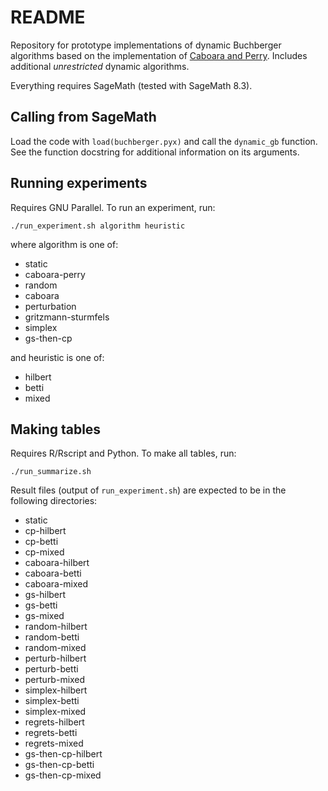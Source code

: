 README
======

Repository for prototype implementations of dynamic Buchberger algorithms based
on the implementation of
[Caboara and Perry](http://www.math.usm.edu/perry/Research/dynamic_gb.pyx).
Includes additional *unrestricted* dynamic algorithms.

Everything requires SageMath (tested with SageMath 8.3).

Calling from SageMath
---------------------

Load the code with `load(buchberger.pyx)` and call the `dynamic_gb` function.
See the function docstring for additional information on its arguments.

Running experiments
-------------------

Requires GNU Parallel. To run an experiment, run:

`./run_experiment.sh algorithm heuristic`

where algorithm is one of:

  - static
  - caboara-perry
  - random
  - caboara
  - perturbation
  - gritzmann-sturmfels
  - simplex
  - gs-then-cp

and heuristic is one of:

  - hilbert
  - betti
  - mixed

Making tables
-------------

Requires R/Rscript and Python. To make all tables, run:

`./run_summarize.sh`

Result files (output of `run_experiment.sh`) are expected to be in the following
directories:

  - static
  - cp-hilbert
  - cp-betti
  - cp-mixed
  - caboara-hilbert
  - caboara-betti
  - caboara-mixed
  - gs-hilbert
  - gs-betti
  - gs-mixed
  - random-hilbert
  - random-betti
  - random-mixed
  - perturb-hilbert
  - perturb-betti
  - perturb-mixed
  - simplex-hilbert
  - simplex-betti
  - simplex-mixed
  - regrets-hilbert
  - regrets-betti
  - regrets-mixed
  - gs-then-cp-hilbert
  - gs-then-cp-betti
  - gs-then-cp-mixed
